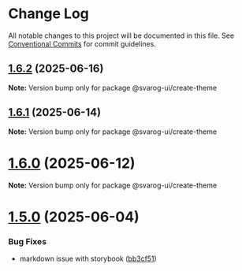 # Change Log

All notable changes to this project will be documented in this file.
See [Conventional Commits](https://conventionalcommits.org) for commit guidelines.

## [1.6.2](https://github.com/baaaaaaaaasowenyaaaaaaamamabeatsebaaah/svarog/compare/@svarog-ui/create-theme@1.6.1...@svarog-ui/create-theme@1.6.2) (2025-06-16)

**Note:** Version bump only for package @svarog-ui/create-theme

## [1.6.1](https://github.com/baaaaaaaaasowenyaaaaaaamamabeatsebaaah/svarog/compare/@svarog-ui/create-theme@1.6.0...@svarog-ui/create-theme@1.6.1) (2025-06-14)

**Note:** Version bump only for package @svarog-ui/create-theme

# [1.6.0](https://github.com/baaaaaaaaasowenyaaaaaaamamabeatsebaaah/svarog/compare/@svarog-ui/create-theme@1.5.0...@svarog-ui/create-theme@1.6.0) (2025-06-12)

**Note:** Version bump only for package @svarog-ui/create-theme

# [1.5.0](https://github.com/baaaaaaaaasowenyaaaaaaamamabeatsebaaah/svarog/compare/@svarog-ui/create-theme@1.4.0...@svarog-ui/create-theme@1.5.0) (2025-06-04)

### Bug Fixes

- markdown issue with storybook ([bb3cf51](https://github.com/baaaaaaaaasowenyaaaaaaamamabeatsebaaah/svarog/commit/bb3cf515b70d6c551832cbea7361e86e5e10260c))
